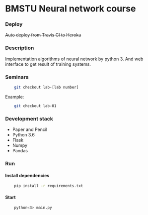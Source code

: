 # BMSTU Neural network course

### Deploy
~~Auto deploy from Travis CI to Heroku~~  

### Description
Implementation algorithms of neural network by python 3. And web interface to get result of training systems. 

### Seminars
```bash
    git checkout lab-[lab number]
```  
Example:  
```bash
    git checkout lab-01
```

### Development stack
* Paper and Pencil
* Python 3.6
* Flask
* Numpy
* Pandas

### Run
#### Install dependencies
```bash
    pip install -r requirements.txt
```

#### Start
```bash
    python<3> main.py 
```

